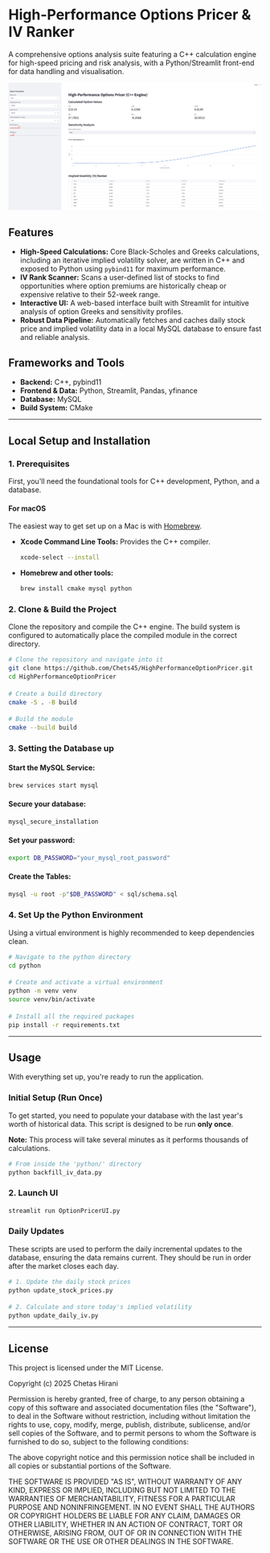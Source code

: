 # High-Performance Options Pricer & IV Ranker

A comprehensive options analysis suite featuring a C++ calculation engine for high-speed pricing and risk analysis, with a Python/Streamlit front-end for data handling and visualisation.

![High-Performance Options Pricer Dashboard](./assets/option_pricer_dashboard.png)

## Features

- **High-Speed Calculations:** Core Black-Scholes and Greeks calculations, including an iterative implied volatility solver, are written in C++ and exposed to Python using `pybind11` for maximum performance.
- **IV Rank Scanner:** Scans a user-defined list of stocks to find opportunities where option premiums are historically cheap or expensive relative to their 52-week range.
- **Interactive UI:** A web-based interface built with Streamlit for intuitive analysis of option Greeks and sensitivity profiles.
- **Robust Data Pipeline:** Automatically fetches and caches daily stock price and implied volatility data in a local MySQL database to ensure fast and reliable analysis.

## Frameworks and Tools

- **Backend:** C++, pybind11
- **Frontend & Data:** Python, Streamlit, Pandas, yfinance
- **Database:** MySQL
- **Build System:** CMake

---

## Local Setup and Installation

### 1. Prerequisites

First, you'll need the foundational tools for C++ development, Python, and a database.

#### For macOS

The easiest way to get set up on a Mac is with [Homebrew](https://brew.sh/).

- **Xcode Command Line Tools:** Provides the C++ compiler.
  ```bash
  xcode-select --install
  ```
  
- **Homebrew and other tools:**
  ```bash
  brew install cmake mysql python
  ```

### 2. Clone & Build the Project

Clone the repository and compile the C++ engine. The build system is configured to automatically place the compiled module in the correct directory.

```bash
# Clone the repository and navigate into it
git clone https://github.com/Chets45/HighPerformanceOptionPricer.git
cd HighPerformanceOptionPricer

# Create a build directory
cmake -S . -B build

# Build the module
cmake --build build
```
### 3. Setting the Database up

#### **Start the MySQL Service:**

```bash
brew services start mysql
```

#### **Secure your database:**
```bash
mysql_secure_installation
```

#### **Set your password:**
```bash
export DB_PASSWORD="your_mysql_root_password"
```

#### **Create the Tables:**
```bash
mysql -u root -p"$DB_PASSWORD" < sql/schema.sql
```


### 4. Set Up the Python Environment

Using a virtual environment is highly recommended to keep dependencies clean.

```bash
# Navigate to the python directory
cd python

# Create and activate a virtual environment
python -m venv venv
source venv/bin/activate

# Install all the required packages
pip install -r requirements.txt

```
---

## Usage

With everything set up, you're ready to run the application.

### Initial Setup (Run Once)

To get started, you need to populate your database with the last year's worth of historical data. This script is designed to be run **only once**.

**Note:** This process will take several minutes as it performs thousands of calculations.

```bash
# From inside the 'python/' directory
python backfill_iv_data.py
````

### 2. Launch UI

```bash
streamlit run OptionPricerUI.py
```


### Daily Updates

These scripts are used to perform the daily incremental updates to the database, ensuring the data remains current. They should be run in order after the market closes each day.

```bash
# 1. Update the daily stock prices
python update_stock_prices.py

# 2. Calculate and store today's implied volatility
python update_daily_iv.py
```
---


## License

This project is licensed under the MIT License.

Copyright (c) 2025 Chetas Hirani

Permission is hereby granted, free of charge, to any person obtaining a copy
of this software and associated documentation files (the "Software"), to deal
in the Software without restriction, including without limitation the rights
to use, copy, modify, merge, publish, distribute, sublicense, and/or sell
copies of the Software, and to permit persons to whom the Software is
furnished to do so, subject to the following conditions:

The above copyright notice and this permission notice shall be included in all
copies or substantial portions of the Software.

THE SOFTWARE IS PROVIDED "AS IS", WITHOUT WARRANTY OF ANY KIND, EXPRESS OR
IMPLIED, INCLUDING BUT NOT LIMITED TO THE WARRANTIES OF MERCHANTABILITY,
FITNESS FOR A PARTICULAR PURPOSE AND NONINFRINGEMENT. IN NO EVENT SHALL THE
AUTHORS OR COPYRIGHT HOLDERS BE LIABLE FOR ANY CLAIM, DAMAGES OR OTHER
LIABILITY, WHETHER IN AN ACTION OF CONTRACT, TORT OR OTHERWISE, ARISING FROM,
OUT OF OR IN CONNECTION WITH THE SOFTWARE OR THE USE OR OTHER DEALINGS IN THE
SOFTWARE.


